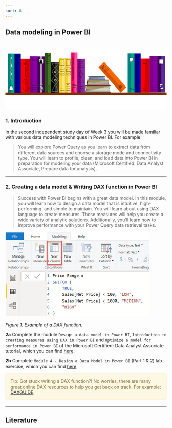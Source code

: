 ```yaml
---
sort: 8
---
```


## __Data modeling in Power BI__
\
\
<img src="./images/books_banner.png" alt="Books banner" width="600"/>

### 1. Introduction

In the second independent study day of Week 3 you will be made familiar with various data modeling techniques in Power BI. For example:

>You will explore Power Query as you learn to extract data from different data sources and choose a storage mode and connectivity type. You will learn to profile, clean, and load data into Power BI in preparation for modeling your data (Microsoft Certified: Data Analyst Associate, Prepare data for analysis).

***

### 2. Creating a data model & Writing DAX function in Power BI

> Success with Power BI begins with a great data model. In this module, you will learn how to design a data model that is intuitive, high-performing, and simple to maintain. You will learn about using DAX language to create measures. Those measures will help you create a wide variety of analytic solutions. Additionally, you’ll learn how to improve performance with your Power Query data retrieval tasks.

<img src="./images/dax_example.png" alt="DAX function" width="450"/>

*Figure 1. Example of a DAX function.*

__2a__ Complete the module ```Design a data model in Power BI```, ```Introduction to creating measures using DAX in Power BI``` and ```Optimize a model for performance in Power BI``` of the Microsoft Certified: Data Analyst Associate tutorial, which you can find [here](https://docs.microsoft.com/en-us/learn/paths/model-power-bi/).

__2b__ Complete ```Module 4 - Design a Data Model in Power BI``` (Part 1 & 2) lab exercise, which you can find [here](https://microsoftlearning.github.io/DA-100-Analyzing-Data-with-Power-BI/).

<div style="padding: 15px; border: 1px solid transparent; border-color: transparent; margin-bottom: 20px; border-radius: 4px; color: #8a6d3b;; background-color: #fcf8e3; border-color: #faebcc;">
Tip: Got stuck writing a DAX function?! No worries, there are many great online DAX resources to help you get back on track. For example: <a href="(https://dax.guide/">DAXGUIDE</a>.
</div>

***

## __Literature__
